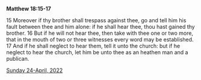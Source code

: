 **Matthew 18:15-17**

15 Moreover if thy brother shall trespass against thee, go and tell him his fault between thee and him alone: if he shall hear thee, thou hast gained thy brother. 16 But if he will not hear thee, then take with thee one or two more, that in the mouth of two or three witnesses every word may be established. 17 And if he shall neglect to hear them, tell it unto the church: but if he neglect to hear the church, let him be unto thee as an heathen man and a publican.

[Sunday 24-April, 2022](https://t.me/s/daily_scripture)
